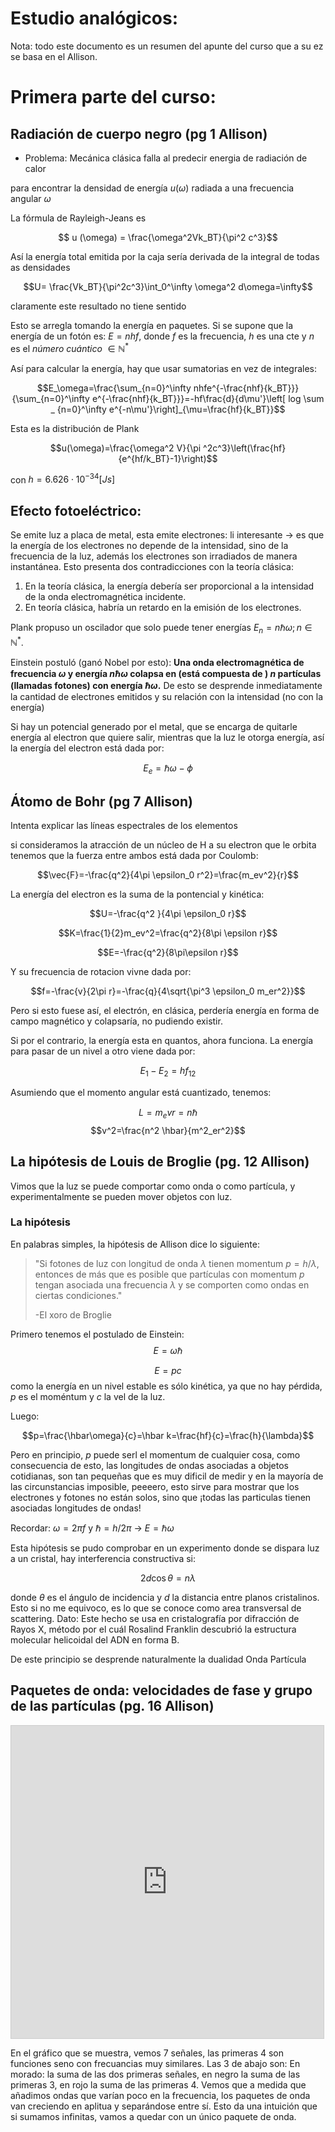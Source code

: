 # Estudio analógicos:
Nota: todo este documento es un resumen del apunte del curso que a su ez se basa en el Allison.

# Primera parte del curso:


## Radiación de cuerpo negro (pg 1 Allison)


+ Problema: Mecánica clásica falla al predecir energia de radiación de calor

para encontrar la densidad de energía $u(\omega)$ radiada a una frecuencia angular $\omega$ 

La fórmula de Rayleigh-Jeans es 

$$ u (\omega) = \frac{\omega^2Vk_BT}{\pi^2 c^3}$$


Así la energía total emitida por la caja sería derivada de la integral de todas as densidades

$$U= \frac{Vk_BT}{\pi^2c^3}\int_0^\infty \omega^2 d\omega=\infty$$

claramente este resultado no tiene sentido


Esto se arregla tomando la energía en paquetes. Si se supone que la energía de un fotón es: $E=nhf$, donde $f$ es la frecuencia, $h$ es una cte y $n$ es el _número cuántico_ $\in \mathbb{N}^*$

Así para calcular la energía, hay que usar sumatorias en vez de integrales:

$$E_\omega=\frac{\sum_{n=0}^\infty nhfe^{-\frac{nhf}{k_BT}}}{\sum_{n=0}^\infty e^{-\frac{nhf}{k_BT}}}=-hf\frac{d}{d\mu'}\left[ log \sum _ {n=0}^\infty e^{-n\mu'}\right]_{\mu=\frac{hf}{k_BT}}$$

Esta es la distribución de Plank

$$u(\omega)=\frac{\omega^2 V}{\pi ^2c^3}\left(\frac{hf}{e^{hf/k_BT}-1}\right)$$


con $h=6.626 \cdot 10^{-34}[Js]$


## Efecto fotoeléctrico:

Se emite luz a placa de metal, esta emite electrones: li interesante &rarr; es que la energía de los electrones no depende de la intensidad, sino de la frecuencia de la luz, además los electrones son irradiados de manera instantánea. Esto presenta dos contradicciones con la teoría clásica:

1. En la teoría clásica, la energía debería ser proporcional a la intensidad de la onda electromagnética incidente.
2. En teoría clásica, habría un retardo en la emisión de los electrones.

Plank propuso un oscilador que solo puede tener energías $E_n=n \hbar \omega; n\in \mathbb{N}^*$. 

Einstein postuló (ganó Nobel por esto): __Una onda electromagnética de frecuencia $\omega$ y energía $n \hbar \omega$ colapsa en (está compuesta de ) $n$ partículas (llamadas fotones) con energía $\hbar \omega$.__ De esto se desprende inmediatamente la cantidad de electrones emitidos y su relación con la intensidad (no con la energía)

Si hay un potencial generado por el metal, que se encarga de quitarle energía al electron que quiere salir, mientras que la luz le otorga energía, así la energía del electron está dada por:

$$E_e=\hbar \omega - \phi$$


## Átomo de Bohr (pg 7 Allison)

Intenta explicar las líneas espectrales de los elementos

si consideramos la atracción de un núcleo de H a su electron que le orbita tenemos que la fuerza entre ambos está dada por Coulomb:

$$\vec{F}=-\frac{q^2}{4\pi \epsilon_0 r^2}=\frac{m_ev^2}{r}$$
 
 
 La energía del electron es la suma de la pontencial y kinética:
 
 $$U=-\frac{q^2 }{4\pi \epsilon_0 r}$$
 
 $$K=\frac{1}{2}m_ev^2=\frac{q^2}{8\pi \epsilon r}$$
 
 $$E=-\frac{q^2}{8\pi\epsilon r}$$


Y su frecuencia de rotacion vivne dada por:

$$f=-\frac{v}{2\pi r}=-\frac{q}{4\sqrt{\pi^3 \epsilon_0 m_er^2}}$$


Pero si esto fuese así, el electrón, en clásica, perdería energía en forma de campo magnético y colapsaría, no pudiendo existir.

Si por el contrario, la energía esta en quantos, ahora funciona. La energía para pasar de un nivel a otro viene dada por:

$$E_1-E_2=hf_{12}$$

Asumiendo que el momento angular está cuantizado, tenemos:

$$L=m_evr=n\hbar$$
$$v^2=\frac{n^2 \hbar}{m^2_er^2}$$

## La hipótesis de Louis de Broglie (pg. 12 Allison)

Vimos que la luz se puede comportar como onda o como partícula, y experimentalmente se pueden mover objetos con luz.


### La hipótesis

En palabras simples, la hipótesis de Allison dice lo siguiente:

> "Si fotones de luz con longitud de onda $\lambda$ tienen momentum $p=h/\lambda$, entonces de más que es posible que partículas con momentum $p$ tengan asociada una frecuencia $\lambda$ y se comporten como ondas en ciertas condiciones."
> 	
> -El xoro de Broglie

Primero tenemos el postulado de Einstein:
$$E=\omega \hbar$$

$$E=pc$$
como la energía en un nivel estable es sólo kinética, ya que no hay pérdida, $p$ es el moméntum y $c$ la vel de la luz.

Luego:

$$p=\frac{\hbar\omega}{c}=\hbar k=\frac{hf}{c}=\frac{h}{\lambda}$$

Pero en principio, $p$ puede serl el momentum de cualquier cosa, como consecuencia de esto, las longitudes de ondas asociadas a objetos cotidianas, son tan pequeñas que es muy dificil de medir y en la mayoría de las circunstancias imposible, peeeero, esto sirve para mostrar que los electrones y fotones no están solos, sino que ¡todas las particulas tienen asociadas longitudes de ondas!

Recordar: $\omega=2\pi f$ y $\hbar=h/2\pi$ &rarr; $E=\hbar \omega$


Esta hipótesis se pudo comprobar en un experimento donde se dispara luz a un cristal, hay interferencia constructiva si:

$$2d \cos \theta = n \lambda$$

donde $\theta$ es el ángulo de incidencia y $d$ la distancia entre planos cristalinos. Esto si no me equivoco, es lo que se conoce como area transversal de scattering. Dato: Este hecho se usa en cristalografía por difracción de Rayos X, método por el cuál Rosalind Franklin descubrió la estructura molecular helicoidal del ADN en forma B. 

De este principio se desprende naturalmente la dualidad Onda Partícula

## Paquetes de onda: velocidades de fase y grupo de las partículas (pg. 16 Allison)

<iframe src="https://www.desmos.com/calculator/9nzn3d3pzp?embed" width="500px" height="500px" style="border: 1px solid #ccc" frameborder=0></iframe>

En el gráfico que se muestra, vemos 7 señales, las primeras 4 son funciones seno con frecuancias muy similares. Las 3 de abajo son: En morado: la suma de las dos primeras señales, en negro la suma de las primeras 3, en rojo la suma de las primeras 4. Vemos que a medida que añadimos ondas que varían poco en la frecuencia, los paquetes de onda van creciendo en aplitua y separándose entre sí. Esto da una intuición que si sumamos infinitas, vamos a quedar con un único paquete de onda.